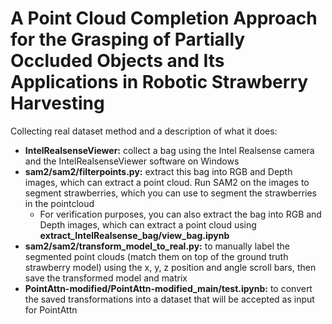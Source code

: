 # A Point Cloud Completion Approach for the Grasping of Partially Occluded Objects and Its Applications in Robotic Strawberry Harvesting

Collecting real dataset method and a description of what it does: 
- **IntelRealsenseViewer:** collect a bag using the Intel Realsense camera and the IntelRealsenseViewer software on Windows
- **sam2/sam2/filterpoints.py:** extract this bag into RGB and Depth images, which can extract a point cloud. Run SAM2 on the images to segment strawberries, which you can use to segment the strawberries in the pointcloud
  - For verification purposes, you can also extract the bag into RGB and Depth images, which can extract a point cloud using **extract_IntelRealsense_bag/view_bag.ipynb**
- **sam2/sam2/transform_model_to_real.py:** to manually label the segmented point clouds (match them on top of the ground truth strawberry model) using the x, y, z position and angle scroll bars, then save the transformed model and matrix
- **PointAttn-modified/PointAttn-modified_main/test.ipynb:** to convert the saved transformations into a dataset that will be accepted as input for PointAttn 

